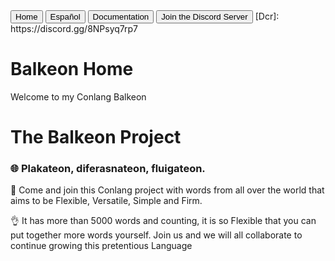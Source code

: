 
<button class="button-82-pushable" role="button" onclick="location.href='./index'">
  <span class="button-82-shadow"></span>
  <span class="button-82-edge"></span>
  <span class="button-82-front text">
  Home
  </span> </button> <button class="button-82-pushable" role="button" onclick="location.href='../../balkeon/index'">
  <span class="button-82-shadow"></span>
  <span class="button-82-edge"></span>
  <span class="button-82-front text">
  Español
  </span> </button>

<button class="button-82-pushable" role="button" onclick="location.href='./docs/index'">
  <span class="button-82-shadow"></span>
  <span class="button-82-edge"></span>
  <span class="button-82-front text">
  Documentation
  </span> </button>

  <button class="button-82-pushable" role="button" onclick="location.href=[Dcr]">
  <span class="button-82-shadow"></span>
  <span class="button-82-edge"></span>
  <span class="button-82-front text">
  Join the Discord Server
  </span> </button>
[Dcr]: https://discord.gg/8NPsyq7rp7

# Balkeon Home

Welcome to my Conlang Balkeon

# The Balkeon Project

### 🌐 Plakateon, diferasnateon, fluigateon. 

🎉 Come and join this Conlang project with words from all over the world that aims to be Flexible, Versatile, Simple and Firm.

👌 It has more than 5000 words and counting, it is so Flexible that you can put together more words yourself. Join us and we will all collaborate to continue growing this pretentious Language
